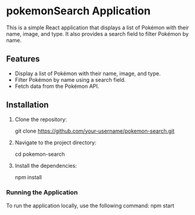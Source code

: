 # pokemonSearch Application

This is a simple React application that displays a list of Pokémon with their name, image, and type. It also provides a search field to filter Pokémon by name.

## Features

- Display a list of Pokémon with their name, image, and type.
- Filter Pokémon by name using a search field.
- Fetch data from the Pokémon API.

## Installation

1. Clone the repository:

    git clone https://github.com/your-username/pokemon-search.git

2. Navigate to the project directory:

    cd pokemon-search  

3. Install the dependencies:

    npm install


### Running the Application

To run the application locally, use the following command:
npm start
